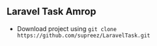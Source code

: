 ## Laravel Task Amrop 

* Download project using ```git clone https://github.com/supreez/LaravelTask.git```